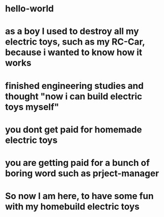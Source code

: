 # hello-world
# as a boy I used to destroy all my electric toys, such as my RC-Car, because i wanted to know how it works
# finished engineering studies and thought "now i can build electric toys myself"
# you dont get paid for homemade electric toys
# you are getting paid for a bunch of boring word such as prject-manager
# So now I am here, to have some fun with my homebuild electric toys

